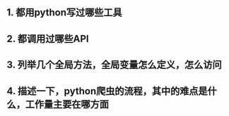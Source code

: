 ## 1. 都用python写过哪些工具

## 2. 都调用过哪些API

## 3. 列举几个全局方法，全局变量怎么定义，怎么访问

## 4. 描述一下，python爬虫的流程，其中的难点是什么，工作量主要在哪方面
